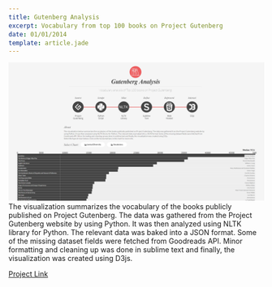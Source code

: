 ```yaml
---
title: Gutenberg Analysis
excerpt: Vocabulary from top 100 books on Project Gutenberg
date: 01/01/2014
template: article.jade
---
```

![1](1.jpg)
The visualization summarizes the vocabulary of the books publicly published on Project Gutenberg. The data was gathered from the Project Gutenberg website by using Python. It was then analyzed using NLTK library for Python. The relevant data was baked into a JSON format. Some of the missing dataset fields were fetched from Goodreads API. Minor formatting and cleaning up was done in sublime text and finally, the visualization was created using D3js.

[Project Link](\uploads\DataVis\gutenberg)
